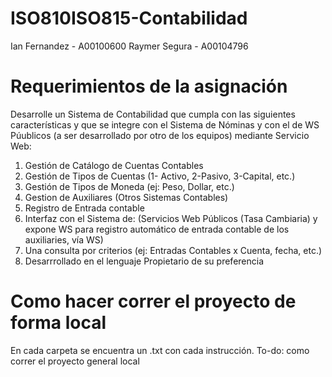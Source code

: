 # ISO810ISO815-Contabilidad

Ian Fernandez - A00100600
Raymer Segura - A00104796

# Requerimientos de la asignación

Desarrolle un Sistema de Contabilidad que cumpla con las siguientes características y que se integre con el Sistema de Nóminas y con el de WS Púublicos (a ser desarrollado por otro de los equipos) mediante Servicio Web:

1. Gestión de Catálogo de Cuentas Contables
2. Gestión de Tipos de Cuentas (1- Activo, 2-Pasivo, 3-Capital, etc.)
3. Gestión de Tipos de Moneda (ej: Peso, Dollar, etc.)
4. Gestion de Auxiliares (Otros Sistemas Contables)
5. Registro de Entrada contable  
6. Interfaz con el Sistema de: (Servicios Web Públicos (Tasa Cambiaria) y expone WS para registro automático de entrada contable de los auxiliaries, vía WS)
7. Una consulta por criterios (ej: Entradas Contables x Cuenta, fecha, etc.)
8. Desarrrollado en el lenguaje Propietario de su preferencia

# Como hacer correr el proyecto de forma local

En cada carpeta se encuentra un .txt con cada instrucción.
To-do: como correr el proyecto general local